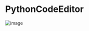 # PythonCodeEditor

![image](https://user-images.githubusercontent.com/50238538/154990800-71fb983a-8da9-4046-a868-9934d2af222c.png)
